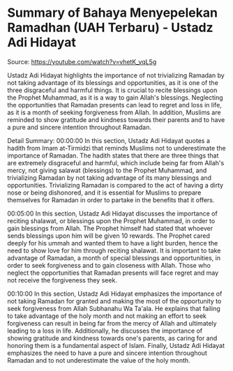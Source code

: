 # Summary of Bahaya Menyepelekan Ramadhan (UAH Terbaru) - Ustadz Adi Hidayat

Source: https://youtube.com/watch?v=vhetK_vqL5g

Ustadz Adi Hidayat highlights the importance of not trivializing Ramadan by not taking advantage of its blessings and opportunities, as it is one of the three disgraceful and harmful things. It is crucial to recite blessings upon the Prophet Muhammad, as it is a way to gain Allah's blessings. Neglecting the opportunities that Ramadan presents can lead to regret and loss in life, as it is a month of seeking forgiveness from Allah. In addition, Muslims are reminded to show gratitude and kindness towards their parents and to have a pure and sincere intention throughout Ramadan.

Detail Summary: 
00:00:00
In this section, Ustadz Adi Hidayat quotes a hadith from Imam at-Tirmidzi that reminds Muslims not to underestimate the importance of Ramadan. The hadith states that there are three things that are extremely disgraceful and harmful, which include being far from Allah's mercy, not giving salawat (blessings) to the Prophet Muhammad, and trivializing Ramadan by not taking advantage of its many blessings and opportunities. Trivializing Ramadan is compared to the act of having a dirty nose or being dishonored, and it is essential for Muslims to prepare themselves for Ramadan in order to partake in the benefits that it offers.

00:05:00
In this section, Ustadz Adi Hidayat discusses the importance of reciting shalawat, or blessings upon the Prophet Muhammad, in order to gain blessings from Allah. The Prophet himself had stated that whoever sends blessings upon him will be given 10 rewards. The Prophet cared deeply for his ummah and wanted them to have a light burden, hence the need to show love for him through reciting shalawat. It is important to take advantage of Ramadan, a month of special blessings and opportunities, in order to seek forgiveness and to gain closeness with Allah. Those who neglect the opportunities that Ramadan presents will face regret and may not receive the forgiveness they seek.

00:10:00
In this section, Ustadz Adi Hidayat emphasizes the importance of not taking Ramadan for granted and making the most of the opportunity to seek forgiveness from Allah Subhanahu Wa Ta'ala. He explains that failing to take advantage of the holy month and not making an effort to seek forgiveness can result in being far from the mercy of Allah and ultimately leading to a loss in life. Additionally, he discusses the importance of showing gratitude and kindness towards one's parents, as caring for and honoring them is a fundamental aspect of Islam. Finally, Ustadz Adi Hidayat emphasizes the need to have a pure and sincere intention throughout Ramadan and to not underestimate the value of the holy month.

